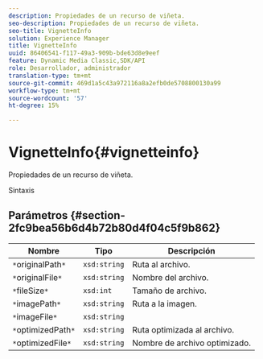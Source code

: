 ```yaml
---
description: Propiedades de un recurso de viñeta.
seo-description: Propiedades de un recurso de viñeta.
seo-title: VignetteInfo
solution: Experience Manager
title: VignetteInfo
uuid: 86406541-f117-49a3-909b-bde63d8e9eef
feature: Dynamic Media Classic,SDK/API
role: Desarrollador, administrador
translation-type: tm+mt
source-git-commit: 469d1a5c43a972116a8a2efb0de5708800130a99
workflow-type: tm+mt
source-wordcount: '57'
ht-degree: 15%

---
```



# VignetteInfo{#vignetteinfo}

Propiedades de un recurso de viñeta.

Sintaxis

## Parámetros {#section-2fc9bea56b6d4b72b80d4f04c5f9b862}

| Nombre | Tipo | Descripción |
|---|---|---|
| `*`originalPath`*` | `xsd:string` | Ruta al archivo. |
| `*`originalFile`*` | `xsd:string` | Nombre del archivo. |
| `*`fileSize`*` | `xsd:int` | Tamaño de archivo. |
| `*`imagePath`*` | `xsd:string` | Ruta a la imagen. |
| `*`imageFile`*` | `xsd:string` |  |
| `*`optimizedPath`*` | `xsd:string` | Ruta optimizada al archivo. |
| `*`optimizedFile`*` | `xsd:string` | Nombre de archivo optimizado. |

